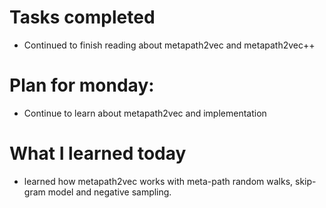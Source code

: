 Tasks completed 
=================
* Continued to finish reading about metapath2vec and metapath2vec++

Plan for monday:
=================
* Continue to learn about metapath2vec and implementation 

What I learned today 
==================
* learned how metapath2vec works with meta-path random walks, skip-gram model and negative sampling. 